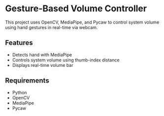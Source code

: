 # Gesture-Based Volume Controller

This project uses OpenCV, MediaPipe, and Pycaw to control system volume using hand gestures in real-time via webcam.

## Features
- Detects hand with MediaPipe
- Controls system volume using thumb-index distance
- Displays real-time volume bar

## Requirements
- Python
- OpenCV
- MediaPipe
- Pycaw
